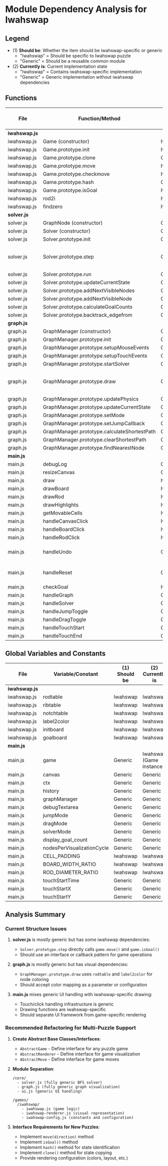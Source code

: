 # Module Dependency Analysis for Iwahswap

## Legend
- (1) **Should be**: Whether the item should be iwahswap-specific or generic
  - "Iwahswap" = Should be specific to Iwahswap puzzle
  - "Generic" = Should be a reusable common module
- (2) **Currently is**: Current implementation state
  - "Iwahswap" = Contains iwahswap-specific implementation
  - "Generic" = Generic implementation without iwahswap dependencies

## Functions

| File | Function/Method | (1) Should be | (2) Currently is |
|------|----------------|---------------|------------------|
| **iwahswap.js** | | | |
| iwahswap.js | Game (constructor) | Iwahswap | Iwahswap |
| iwahswap.js | Game.prototype.init | Iwahswap | Iwahswap |
| iwahswap.js | Game.prototype.clone | Generic | Generic |
| iwahswap.js | Game.prototype.move | Iwahswap | Iwahswap |
| iwahswap.js | Game.prototype.checkmove | Iwahswap | Iwahswap |
| iwahswap.js | Game.prototype.hash | Generic | Generic |
| iwahswap.js | Game.prototype.isGoal | Iwahswap | Iwahswap |
| iwahswap.js | rod2i | Iwahswap | Iwahswap |
| iwahswap.js | findzero | Iwahswap | Iwahswap |
| **solver.js** | | | |
| solver.js | GraphNode (constructor) | Generic | Generic |
| solver.js | Solver (constructor) | Generic | Generic |
| solver.js | Solver.prototype.init | Generic | Generic |
| solver.js | Solver.prototype.step | Generic | Iwahswap (uses game.move, game.isGoal) |
| solver.js | Solver.prototype.run | Generic | Generic |
| solver.js | Solver.prototype.updateCurrentState | Generic | Generic |
| solver.js | Solver.prototype.addNextVisibleNodes | Generic | Generic |
| solver.js | Solver.prototype.addNextVisibleNode | Generic | Generic |
| solver.js | Solver.prototype.calculateGoalCounts | Generic | Generic |
| solver.js | Solver.prototype.backtrack_edgefrom | Generic | Generic |
| **graph.js** | | | |
| graph.js | GraphManager (constructor) | Generic | Generic |
| graph.js | GraphManager.prototype.init | Generic | Generic |
| graph.js | GraphManager.prototype.setupMouseEvents | Generic | Generic |
| graph.js | GraphManager.prototype.setupTouchEvents | Generic | Generic |
| graph.js | GraphManager.prototype.startSolver | Generic | Generic |
| graph.js | GraphManager.prototype.draw | Generic | Iwahswap (uses rodtable, label2color) |
| graph.js | GraphManager.prototype.updatePhysics | Generic | Generic |
| graph.js | GraphManager.prototype.updateCurrentState | Generic | Generic |
| graph.js | GraphManager.prototype.setMode | Generic | Generic |
| graph.js | GraphManager.prototype.setJumpCallback | Generic | Generic |
| graph.js | GraphManager.prototype.calculateShortestPath | Generic | Generic |
| graph.js | GraphManager.prototype.clearShortestPath | Generic | Generic |
| graph.js | GraphManager.prototype.findNearestNode | Generic | Generic |
| **main.js** | | | |
| main.js | debugLog | Generic | Generic |
| main.js | resizeCanvas | Generic | Generic |
| main.js | draw | Iwahswap | Iwahswap |
| main.js | drawBoard | Iwahswap | Iwahswap |
| main.js | drawRod | Iwahswap | Iwahswap |
| main.js | drawHighlights | Iwahswap | Iwahswap |
| main.js | getMovableCells | Iwahswap | Iwahswap |
| main.js | handleCanvasClick | Iwahswap | Iwahswap |
| main.js | handleBoardClick | Iwahswap | Iwahswap |
| main.js | handleRodClick | Iwahswap | Iwahswap |
| main.js | handleUndo | Generic | Iwahswap (uses initboard) |
| main.js | handleReset | Generic | Iwahswap (uses Game.init) |
| main.js | checkGoal | Iwahswap | Iwahswap |
| main.js | handleGraph | Generic | Generic |
| main.js | handleSolver | Generic | Generic |
| main.js | handleJumpToggle | Generic | Generic |
| main.js | handleDragToggle | Generic | Generic |
| main.js | handleTouchStart | Generic | Generic |
| main.js | handleTouchEnd | Generic | Generic |

## Global Variables and Constants

| File | Variable/Constant | (1) Should be | (2) Currently is |
|------|------------------|---------------|------------------|
| **iwahswap.js** | | | |
| iwahswap.js | rodtable | Iwahswap | Iwahswap |
| iwahswap.js | ribtable | Iwahswap | Iwahswap |
| iwahswap.js | notchtable | Iwahswap | Iwahswap |
| iwahswap.js | label2color | Iwahswap | Iwahswap |
| iwahswap.js | initboard | Iwahswap | Iwahswap |
| iwahswap.js | goalboard | Iwahswap | Iwahswap |
| **main.js** | | | |
| main.js | game | Generic | Iwahswap (Game instance) |
| main.js | canvas | Generic | Generic |
| main.js | ctx | Generic | Generic |
| main.js | history | Generic | Generic |
| main.js | graphManager | Generic | Generic |
| main.js | debugTextarea | Generic | Generic |
| main.js | jumpMode | Generic | Generic |
| main.js | dragMode | Generic | Generic |
| main.js | solverMode | Generic | Generic |
| main.js | display_goal_count | Generic | Generic |
| main.js | nodesPerVisualizationCycle | Generic | Generic |
| main.js | CELL_PADDING | Iwahswap | Iwahswap |
| main.js | BOARD_WIDTH_RATIO | Iwahswap | Iwahswap |
| main.js | ROD_DIAMETER_RATIO | Iwahswap | Iwahswap |
| main.js | touchStartTime | Generic | Generic |
| main.js | touchStartX | Generic | Generic |
| main.js | touchStartY | Generic | Generic |

## Analysis Summary

### Current Structure Issues
1. **solver.js** is mostly generic but has some iwahswap dependencies:
   - `Solver.prototype.step` directly calls `game.move()` and `game.isGoal()`
   - Should use an interface or callback pattern for game operations

2. **graph.js** is mostly generic but has visual dependencies:
   - `GraphManager.prototype.draw` uses `rodtable` and `label2color` for node coloring
   - Should accept color mapping as a parameter or configuration

3. **main.js** mixes generic UI handling with iwahswap-specific drawing:
   - Touch/click handling infrastructure is generic
   - Drawing functions are iwahswap-specific
   - Should separate UI framework from game-specific rendering

### Recommended Refactoring for Multi-Puzzle Support

1. **Create Abstract Base Classes/Interfaces**:
   - `AbstractGame` - Define interface for any puzzle game
   - `AbstractRenderer` - Define interface for game visualization
   - `AbstractMove` - Define interface for game moves

2. **Module Separation**:
   ```
   /core/
     - solver.js (fully generic BFS solver)
     - graph.js (fully generic graph visualization)
     - ui.js (generic UI handling)

   /games/
     /iwahswap/
       - iwahswap.js (game logic)
       - iwahswap-renderer.js (visual representation)
       - iwahswap-config.js (constants and configuration)
   ```

3. **Interface Requirements for New Puzzles**:
   - Implement `move(direction)` method
   - Implement `isGoal()` method
   - Implement `hash()` method for state identification
   - Implement `clone()` method for state copying
   - Provide rendering configuration (colors, layout, etc.)